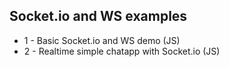 ## Socket.io and WS examples

- 1 - Basic Socket.io and WS demo (JS)
- 2 - Realtime simple chatapp with Socket.io (JS)
